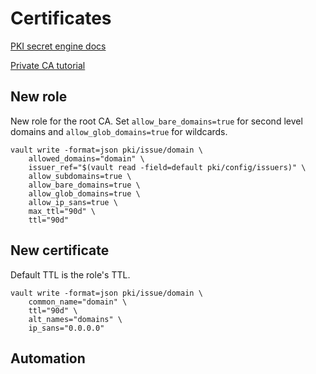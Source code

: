 # Certificates

[PKI secret engine docs](https://developer.hashicorp.com/vault/api-docs/secret/pki)

[Private CA tutorial](https://developer.hashicorp.com/vault/tutorials/secrets-management/pki-engine#step-4-request-certificates)

## New role

New role for the root CA. Set `allow_bare_domains=true` for second level domains and `allow_glob_domains=true` for wildcards.

```
vault write -format=json pki/issue/domain \
    allowed_domains="domain" \
    issuer_ref="$(vault read -field=default pki/config/issuers)" \
    allow_subdomains=true \
    allow_bare_domains=true \
    allow_glob_domains=true \
    allow_ip_sans=true \
    max_ttl="90d" \
    ttl="90d"
```

## New certificate

Default TTL is the role's TTL.

```
vault write -format=json pki/issue/domain \
    common_name="domain" \
    ttl="90d" \
    alt_names="domains" \
    ip_sans="0.0.0.0"
```

## Automation



